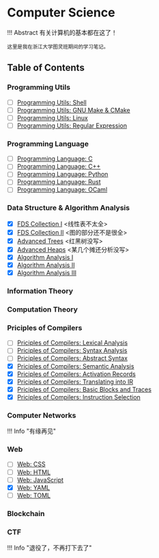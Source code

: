 # Computer Science

!!! Abstract
    有关计算机的基本都在这了！

    这里是我在浙江大学图灵班期间的学习笔记。

## Table of Contents

### Programming Utils

- [ ] [Programming Utils: Shell](./Programming%20Utils/Shell.md)
- [ ] [Programming Utils: GNU Make & CMake](./Programming%20Utils/GNU%20Make.md)
- [ ] [Programming Utils: Linux](./Programming%20Utils/Linux.md)
- [ ] [Programming Utils: Regular Expression](./Programming%20Utils/Regular%20Expression.md)

### Programming Language

- [ ] [Programming Language: C](./Programming%20Language/C/index.md)
- [ ] [Programming Language: C++](Programming%20Language/C++/index.md)
- [ ] [Programming Language: Python](./Programming%20Language/Python/index.md)
- [ ] [Programming Language: Rust](./Programming%20Language/Rust/index.md)
- [ ] [Programming Language: OCaml](./Programming%20Language/OCaml/index.md)

### Data Structure & Algorithm Analysis

- [x] [FDS Collection I](./Algorithm/FDS%20I.md) <线性表不太全>
- [x] [FDS Collection II](./Algorithm/FDS%20II.md) <图的部分还不是很全>
- [x] [Advanced Trees](./Algorithm/Lec%201.md) <红黑树没写>
- [x] [Advanced Heaps](./Algorithm/Lec%202.md) <某几个摊还分析没写>
- [x] [Algorithm Analysis I](./Algorithm/Lec%203.md)
- [x] [Algorithm Analysis II](./Algorithm/Lec%204.md)
- [x] [Algorithm Analysis III](./Algorithm/Lec%205.md)

### Information Theory

### Computation Theory

### Priciples of Compilers

- [ ] [Priciples of Compilers: Lexical Analysis](./Compilers/1%20lex.md)
- [ ] [Priciples of Compilers: Syntax Analysis](./Compilers/2%20parse.md)
- [ ] [Priciples of Compilers: Abstract Syntax](./Compilers/3%20ast.md)
- [x] [Priciples of Compilers: Semantic Analysis](./Compilers/4%20semantic.md)
- [x] [Priciples of Compilers: Activation Records](./Compilers/5%20activation.md)
- [x] [Priciples of Compilers: Translating into IR](./Compilers/6%20IR.md)
- [x] [Priciples of Compilers: Basic Blocks and Traces](./Compilers/7%20block.md)
- [x] [Priciples of Compilers: Instruction Selection](./Compilers/8%20instruction.md)

### Computer Networks 

!!! Info "有缘再见"

### Web

- [ ] [Web: CSS](./Web/CSS.md)
- [ ] [Web: HTML](./Web/HTML.md)
- [ ] [Web: JavaScript](./Web/Javascript/Javascript.md)
- [x] [Web: YAML](./Web/YAML.md)
- [ ] [Web: TOML](./Web/TOML.md)

### Blockchain

### CTF

!!! Info "退役了，不再打下去了"


